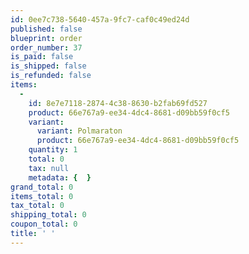 ```yaml
---
id: 0ee7c738-5640-457a-9fc7-caf0c49ed24d
published: false
blueprint: order
order_number: 37
is_paid: false
is_shipped: false
is_refunded: false
items:
  -
    id: 8e7e7118-2874-4c38-8630-b2fab69fd527
    product: 66e767a9-ee34-4dc4-8681-d09bb59f0cf5
    variant:
      variant: Polmaraton
      product: 66e767a9-ee34-4dc4-8681-d09bb59f0cf5
    quantity: 1
    total: 0
    tax: null
    metadata: {  }
grand_total: 0
items_total: 0
tax_total: 0
shipping_total: 0
coupon_total: 0
title: ' '
---
```

